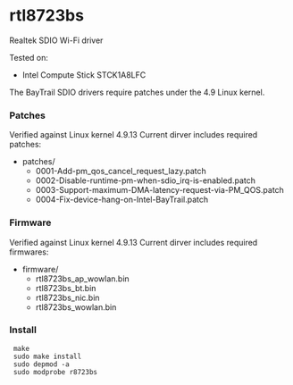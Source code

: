 # rtl8723bs
Realtek SDIO Wi-Fi driver

Tested on:
- Intel Compute Stick STCK1A8LFC

The BayTrail SDIO drivers require patches under the 4.9 Linux kernel.

### Patches
Verified against Linux kernel 4.9.13
Current dirver includes required patches:
- patches/
  - 0001-Add-pm_qos_cancel_request_lazy.patch
  - 0002-Disable-runtime-pm-when-sdio_irq-is-enabled.patch
  - 0003-Support-maximum-DMA-latency-request-via-PM_QOS.patch
  - 0004-Fix-device-hang-on-Intel-BayTrail.patch


### Firmware
Verified against Linux kernel 4.9.13
Current dirver includes required firmwares:
- firmware/
  - rtl8723bs_ap_wowlan.bin
  - rtl8723bs_bt.bin
  - rtl8723bs_nic.bin
  - rtl8723bs_wowlan.bin

### Install
```
 make
 sudo make install
 sudo depmod -a
 sudo modprobe r8723bs
 
 ```
